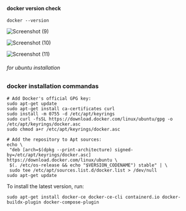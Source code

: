 

#### docker version check
```
docker --version
```

![Screenshot (9)](https://github.com/user-attachments/assets/efec5328-d4a4-41ef-b0e0-f456d894eb82)




![Screenshot (10)](https://github.com/user-attachments/assets/437b58ba-780b-49f6-a3dc-5541301abbb7)





![Screenshot (11)](https://github.com/user-attachments/assets/64af2297-b950-4954-9512-2cf1f336bd5b)














###### for ubuntu installation


 ### docker installation commandas

 ```
# Add Docker's official GPG key:
sudo apt-get update
sudo apt-get install ca-certificates curl
sudo install -m 0755 -d /etc/apt/keyrings
sudo curl -fsSL https://download.docker.com/linux/ubuntu/gpg -o /etc/apt/keyrings/docker.asc
sudo chmod a+r /etc/apt/keyrings/docker.asc

# Add the repository to Apt sources:
echo \
  "deb [arch=$(dpkg --print-architecture) signed-by=/etc/apt/keyrings/docker.asc] https://download.docker.com/linux/ubuntu \
  $(. /etc/os-release && echo "$VERSION_CODENAME") stable" | \
  sudo tee /etc/apt/sources.list.d/docker.list > /dev/null
sudo apt-get update

```

To install the latest version, run:

```
sudo apt-get install docker-ce docker-ce-cli containerd.io docker-buildx-plugin docker-compose-plugin

```






